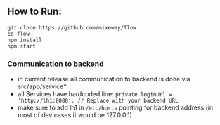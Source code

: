 


## How to Run:

```shell
git clone https://github.com/mixeway/flow
cd flow
npm install
npm start
```

### Communication to backend
- in current release all communication to backend is done via src/app/service*
- all Services have hardcoded line: `private loginUrl = 'http://lh1:8080'; // Replace with your backend URL`
- make sure to add lh1 in `/etc/hosts` pointing for backend address (in most of dev cases it would be 127.0.0.1)